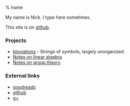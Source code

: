 % home

My name is Nick. I type here sometimes.

This site is on [github](https://github.com/nham/wabbo).

### Projects

 - [bloviations](blov/) - Strings of symbols, largely unorganized.
 - [Notes on linear algebra](notes/linalg.html)
 - [Notes on group theory](notes/groups.html)


### External links
 - [goodreads](http://www.goodreads.com/user/show/18824764-nick-hamann)
 - [github](http://www.github.com/nham)
 - [g+](https://plus.google.com/u/0/107239411748947572422)
